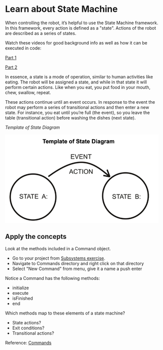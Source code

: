 # Learn about State Machine
When controlling the robot, it’s helpful to use the State Machine framework.  In this framework, every action is defined as a "state".  Actions of the robot are described as a series of states.

Watch these videos for good background info as well as how it can be executed in code:

[Part 1](https://youtu.be/Pu7PMN5NGkQ)

[Part 2](https://youtu.be/-J_m-FdO45c)

In essence, a state is a mode of operation, similar to human activities like eating.  The robot will be assigned a state, and while in that state it will perform certain actions.  Like when you eat, you put food in your mouth, chew, swallow, repeat.

These actions continue until an event occurs.  In response to the event the robot may perform a series of transitional actions and then enter a new state.  For instance, you eat until you’re full (the event), so you leave the table (transitional action) before washing the dishes (next state).

*Template of State Diagram*

<img width="500px" src="https://github.com/cybercat5436/Programming_Basics/blob/main/assets/state_diagram.png"> </img>

## Apply the concepts

Look at the methods included in a Command object. 
- Go to your project from [Subsystems exercise](Subsystems.md). 
- Navigate to Commands directory and right click on that directory
- Select "New Command" from menu, give it a name a push enter

Notice a Command has the following methods:
- initialize
- execute
- isFinished
- end


Which methods map to these elements of a state machine?
- State actions?
- Exit conditions?
- Transitional actions?

Reference: [Commands](https://docs.wpilib.org/en/stable/docs/software/commandbased/commands.html) 